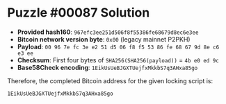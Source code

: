 # Puzzle #00087 Solution

- **Provided hash160**: `967efc3ee251d506f8f55386fe68679d8ec6e3ee`
- **Bitcoin network version byte**: `0x00` (legacy mainnet P2PKH)
- **Payload**: `00 96 7e fc 3e e2 51 d5 06 f8 f5 53 86 fe 68 67 9d 8e c6 e3 ee`
- **Checksum**: First four bytes of `SHA256(SHA256(payload))` = `4b e0 ed 9c`
- **Base58Check encoding**: `1EikUsUeBJGXTUejfxMkkbS7q3AHxa85go`

Therefore, the completed Bitcoin address for the given locking script is:

```
1EikUsUeBJGXTUejfxMkkbS7q3AHxa85go
```
